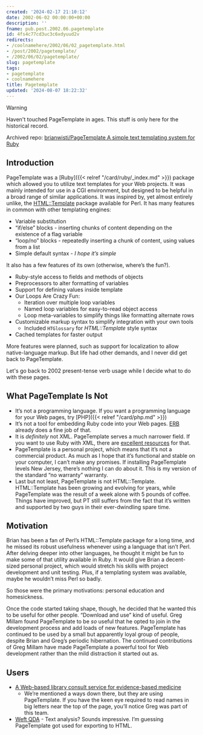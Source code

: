 ```yaml
---
created: '2024-02-17 21:10:12'
date: 2002-06-02 00:00:00+00:00
description: ''
fname: pub.post.2002.06.pagetemplate
id: 4fs4c77cd3uc3c6xdyuud2v
redirects:
- /coolnamehere/2002/06/02_pagetemplate.html
- /post/2002/pagetemplate/
- /2002/06/02/pagetemplate/
slug: pagetemplate
tags:
- pagetemplate
- coolnamehere
title: Pagetemplate
updated: '2024-08-07 18:22:32'
---
```


> [!WARNING]
> Haven't touched PageTemplate in ages. This stuff is only here for the historical record.

Archived repo: [brianwisti/PageTemplate A simple text templating system for Ruby](https://github.com/brianwisti/PageTemplate)

## Introduction

PageTemplate was a [Ruby]({{< relref "/card/ruby/_index.md" >}}) package which allowed you to utilize text templates for your Web projects. It was mainly intended for use in a CGI environment, but designed to be helpful in a broad range of similar applications. It was inspired by, yet almost entirely unlike, the [HTML::Template](http://html-template.sourceforge.net/) package available for Perl. It has many features in common with other templating engines:

- Variable substitution
- “if/else” blocks - inserting chunks of content depending on the existence of a flag variable
- “loop/no” blocks - repeatedly inserting a chunk of content, using values from a list
- Simple default syntax - *I hope it’s simple*

It also has a few features of its own (otherwise, where’s the fun?).

- Ruby-style access to fields and methods of objects
- Preprocessors to alter formatting of variables
- Support for defining values inside template
- Our Loops Are Crazy Fun:
  - Iteration over multiple loop variables
  - Named loop variables for easy-to-read object access
  - Loop meta-variables to simplify things like formatting alternate rows
- Customizable markup syntax to simplify integration with your own tools
  - Included `HTGlossary` for *HTML::Template* style syntax
- Cached templates for faster output

More features were planned, such as support for localization to allow native-language markup. But life had other demands, and I never did get back to PageTemplate.

Let's go back to 2002 present-tense verb usage while I decide what to do with these pages.

## What PageTemplate Is Not

- It’s not a programming language. If you want a programming language for your Web pages, try [PHP]({{< relref "/card/php.md" >}})
- It’s not a tool for embedding Ruby code into your Web pages. [ERB](http://ruby-doc.org/stdlib-2.4.1/libdoc/erb/rdoc/ERB.html) already does a fine job of that.
- It is *definitely* not XML. PageTemplate serves a much narrower field. If you want to use Ruby with XML, there are [excellent resources](http://www.rubyxml.org/) for that.
- PageTemplate is a personal project, which means that it’s not a commercial product. As much as I hope that it’s functional and stable on your computer, I can’t make any promises. If installing PageTemplate levels New Jersey, there’s nothing I can do about it. This is my version of the standard “no warranty” warranty.
- Last but not least, PageTemplate is not HTML::Template. HTML::Template has been growing and evolving for years, while PageTemplate was the result of a week alone with 5 pounds of coffee. Things have improved, but PT still suffers from the fact that it’s written and supported by two guys in their ever-dwindling spare time.

## Motivation

Brian has been a fan of Perl’s HTML::Template package for a long time, and he missed its robust usefulness whenever using a language that isn’t Perl. After delving deeper into other languages, he thought it might be fun to make some of that utility available in Ruby. It would give Brian a decent-sized personal project, which would stretch his skills with project development and unit testing. Plus, if a templating system was available, maybe he wouldn’t miss Perl so badly.

So those were the primary motivations: personal education and homesickness.

Once the code started taking shape, though, he decided that he wanted this to be useful for other people. “Download and use” kind of useful. Greg Millam found PageTemplate to be *so* useful that he opted to join in the development process and add loads of new features. PageTemplate has continued to be used by a small but apparently loyal group of people, despite Brian and Greg’s periodic hibernation. The continued contributions of Greg Millam have made PageTemplate a powerful tool for Web development rather than the mild distraction it started out as.

## Users

- [A Web-based library consult service for evidence-based medicine](http://www.pubmedcentral.nih.gov/articlerender.fcgi?artid=1484475)
  - We’re mentioned a ways down there, but they are using PageTemplate. If you have the keen eye required to read names in big letters near the top of the page, you’ll notice Greg was part of this team.
- [Weft QDA](http://www.pressure.to/qda/) - Text analysis? Sounds impressive. I’m guessing PageTemplate got used for exporting to HTML.